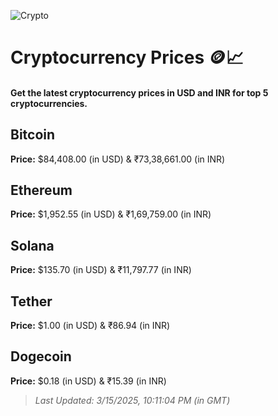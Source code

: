 
![Crypto](https://www.techguide.com.au/wp-content/uploads/2020/11/crypto3.jpeg)

# Cryptocurrency Prices 🪙📈

#### Get the latest cryptocurrency prices in USD and INR for top 5 cryptocurrencies.

## Bitcoin

**Price:** $84,408.00 (in USD) & ₹73,38,661.00 (in INR)

## Ethereum

**Price:** $1,952.55 (in USD) & ₹1,69,759.00 (in INR)

## Solana

**Price:** $135.70 (in USD) & ₹11,797.77 (in INR)

## Tether

**Price:** $1.00 (in USD) & ₹86.94 (in INR)

## Dogecoin

**Price:** $0.18 (in USD) & ₹15.39 (in INR)

> _Last Updated: 3/15/2025, 10:11:04 PM (in GMT)_
